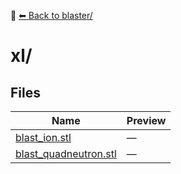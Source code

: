 📁 [⬅ Back to blaster/](../README.md)

# xl/

## Files

| Name | Preview |
|------|---------|
| [blast_ion.stl](./blast_ion.stl) | — |
| [blast_quadneutron.stl](./blast_quadneutron.stl) | — |